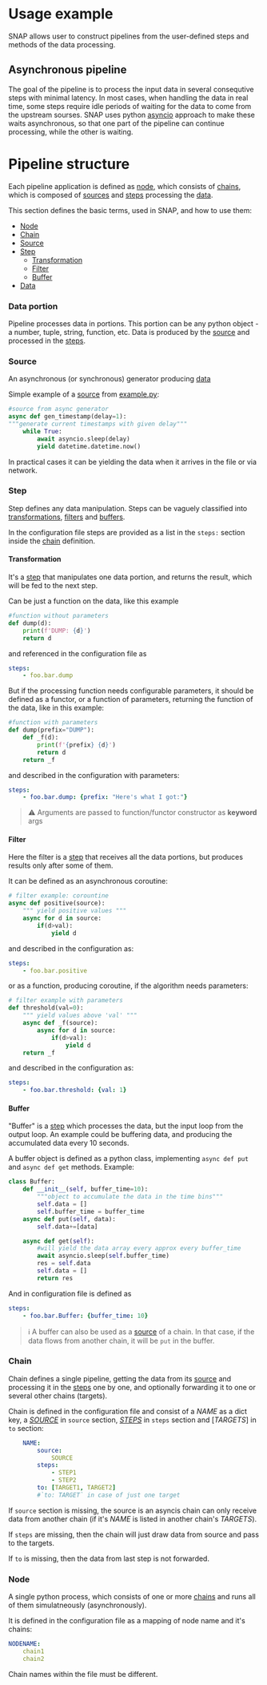 # Usage example
SNAP allows user to construct pipelines from the user-defined steps and methods of the data processing. 

## Asynchronous pipeline

The goal of the pipeline is to process the input data in several consequtive steps with minimal latency. 
In most cases, when handling the data in real time, some steps require idle periods of waiting for the data to come from the upstream sourses. 
SNAP uses python [asyncio](https://docs.python.org/library/asyncio.html) approach to make these waits asynchronous, so that one part of the pipeline can continue processing, while the other is waiting.


# Pipeline structure

Each pipeline application is defined as [node](#node), which consists of [chains](#chain), which is composed of [sources](#source) and [steps](#step) processing the [data](#data-portion).

This section defines the basic terms, used in SNAP, and how to use them:
* [Node](#node)
* [Chain](#chain)
* [Source](#source)
* [Step](#step)
  * [Transformation](#transformation)
  * [Filter](#filter)
  * [Buffer](#buffer)
* [Data](#data-portion)


### Data portion
Pipeline processes data in portions.
This portion can be any python object - a number, tuple, string, function, etc.
Data is produced by the [source](#source) and processed in the [steps](#step).

### Source
An asynchronous (or synchronous) generator producing [data](#data)

Simple example of a [source](#source) from [example.py](example/example.py):

```python
#source from async generator
async def gen_timestamp(delay=1):
"""generate current timestamps with given delay"""
    while True:
        await asyncio.sleep(delay)
        yield datetime.datetime.now()
```
In practical cases it can be yielding the data when it arrives in the file or via network.


### Step
Step defines any data manipulation. 
Steps can be vaguely classified into [transformations](#transformation), [filters](#filter) and [buffers](#buffer).

In the configuration file steps are provided as a list in the `steps:` section inside the [chain](#chain) definition.

#### Transformation
It's a [step](#step) that manipulates one data portion, and returns the result, which will be fed to the next step.

Can be just a function on the data, like this example
```python
#function without parameters
def dump(d):
    print(f'DUMP: {d}')
    return d
```
and referenced in the configuration file as 
```yml
steps:
    - foo.bar.dump
```

But if the processing function needs configurable parameters, it should be defined as a functor, or a function of parameters, returning the function of the data, like in this example:

```python
#function with parameters
def dump(prefix="DUMP"):
    def _f(d):
        print(f'{prefix} {d}')
        return d
    return _f
```
and described in the configuration with parameters:
```yml
steps:
    - foo.bar.dump: {prefix: "Here's what I got:"}
```
> :warning: Arguments are passed to function/functor constructor as **keyword** args

#### Filter
Here the filter is a [step](#step) that receives all the data portions, but produces results only after some of them.

It can be defined as an asynchronous coroutine:
```python
# filter example: corountine
async def positive(source):
    """ yield positive values """
    async for d in source:
        if(d>val): 
            yield d
```
and described in the configuration as:
```yml
steps:
    - foo.bar.positive
```

or as a function, producing coroutine, if the algorithm needs parameters:

```python
# filter example with parameters
def threshold(val=0):
    """ yield values above 'val' """
    async def _f(source):
        async for d in source:
            if(d>val): 
                yield d
    return _f
```
and described in the configuration as:
```yml
steps:
    - foo.bar.threshold: {val: 1}
```

#### Buffer

"Buffer" is a [step](#step) which processes the data, but the input loop from the output loop. 
An example could be buffering data, and producing the accumulated data every 10 seconds.

A buffer object is defined as a python class, implementing `async def put` and `async def get` methods.
Example:

```python
class Buffer:
    def __init__(self, buffer_time=10):
        """object to accumulate the data in the time bins"""
        self.data = []
        self.buffer_time = buffer_time
    async def put(self, data):
        self.data+=[data]

    async def get(self):
        #will yield the data array every approx every buffer_time
        await asyncio.sleep(self.buffer_time)
        res = self.data
        self.data = []
        return res
```

And in configuration file is defined as
```yml
steps:
    - foo.bar.Buffer: {buffer_time: 10} 
```
> :information_source: A buffer can also be used as a [source](#source) of a chain. In that case, if the data flows from another chain, it will be `put` in the buffer.
### Chain

Chain defines a single pipeline, getting the data from its [source](#source) and processing it in the [steps](#step) one by one, and optionally forwarding it to one or several other chains (targets).

Chain is defined in the configuration file and consist of a *NAME* as a dict key, a [*SOURCE*](#source) in `source` section, [*STEPS*](#step) in `steps` section and  [*TARGETS*] in `to` section:

```yml
    NAME:
        source:
            SOURCE
        steps:
            - STEP1
            - STEP2
        to: [TARGET1, TARGET2]
        #`to: TARGET` in case of just one target
```

If `source` section is missing, the source is an asyncis chain can only receive data from another chain (if it's *NAME* is listed in another chain's *TARGETS*).

If `steps` are missing, then the chain will just draw data from source and pass to the targets.

If `to` is missing, then the data from last step is not forwarded.

### Node
A single python process, which consists of one or more [chains](#chain) and runs all of them simulatneously (asynchronously).

It is defined in the configuration file as a mapping of node name and it's chains:

```yml
NODENAME:
    chain1
    chain2
```

Chain names within the file must be different.
